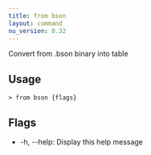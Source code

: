 ```yaml
---
title: from bson
layout: command
nu_version: 0.32
---
```

Convert from .bson binary into table

## Usage
```shell
> from bson {flags} 
 ```

## Flags
* -h, --help: Display this help message

